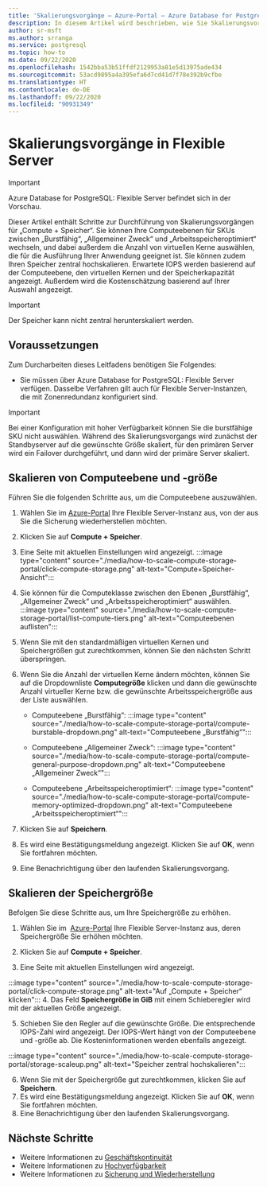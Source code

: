 ```yaml
---
title: 'Skalierungsvorgänge – Azure-Portal – Azure Database for PostgreSQL: Flexible Server'
description: In diesem Artikel wird beschrieben, wie Sie Skalierungsvorgänge in Azure Database for PostgreSQL im Azure-Portal durchführen.
author: sr-msft
ms.author: srranga
ms.service: postgresql
ms.topic: how-to
ms.date: 09/22/2020
ms.openlocfilehash: 1542bba53b51ffdf2129953a81e5d13975ade434
ms.sourcegitcommit: 53acd9895a4a395efa6d7cd41d7f78e392b9cfbe
ms.translationtype: HT
ms.contentlocale: de-DE
ms.lasthandoff: 09/22/2020
ms.locfileid: "90931349"
---
```

# <a name="scale-operations-in-flexible-server"></a>Skalierungsvorgänge in Flexible Server

> [!IMPORTANT]
> Azure Database for PostgreSQL: Flexible Server befindet sich in der Vorschau.

Dieser Artikel enthält Schritte zur Durchführung von Skalierungsvorgängen für „Compute + Speicher“. Sie können Ihre Computeebenen für SKUs zwischen „Burstfähig“, „Allgemeiner Zweck“ und „Arbeitsspeicheroptimiert“ wechseln, und dabei außerdem die Anzahl von virtuellen Kerne auswählen, die für die Ausführung Ihrer Anwendung geeignet ist. Sie können zudem Ihren Speicher zentral hochskalieren. Erwartete IOPS werden basierend auf der Computeebene, den virtuellen Kernen und der Speicherkapazität angezeigt. Außerdem wird die Kostenschätzung basierend auf Ihrer Auswahl angezeigt.

> [!IMPORTANT]
> Der Speicher kann nicht zentral herunterskaliert werden.

## <a name="pre-requisites"></a>Voraussetzungen

Zum Durcharbeiten dieses Leitfadens benötigen Sie Folgendes:

-   Sie müssen über Azure Database for PostgreSQL: Flexible Server verfügen. Dasselbe Verfahren gilt auch für Flexible Server-Instanzen, die mit Zonenredundanz konfiguriert sind.
> [!IMPORTANT]
> Bei einer Konfiguration mit hoher Verfügbarkeit können Sie die burstfähige SKU nicht auswählen. Während des Skalierungsvorgangs wird zunächst der Standbyserver auf die gewünschte Größe skaliert, für den primären Server wird ein Failover durchgeführt, und dann wird der primäre Server skaliert. 

## <a name="scaling-the-compute-tier-and-size"></a>Skalieren von Computeebene und -größe

Führen Sie die folgenden Schritte aus, um die Computeebene auszuwählen.
 
1.  Wählen Sie im [Azure-Portal](https://portal.azure.com/) Ihre Flexible Server-Instanz aus, von der aus Sie die Sicherung wiederherstellen möchten.

2.  Klicken Sie auf **Compute + Speicher**.

3.  Eine Seite mit aktuellen Einstellungen wird angezeigt.
 :::image type="content" source="./media/how-to-scale-compute-storage-portal/click-compute-storage.png" alt-text="Compute+Speicher-Ansicht":::

4.  Sie können für die Computeklasse zwischen den Ebenen „Burstfähig“, „Allgemeiner Zweck“ und „Arbeitsspeicheroptimiert“ auswählen.
   :::image type="content" source="./media/how-to-scale-compute-storage-portal/list-compute-tiers.png" alt-text="Computeebenen auflisten":::


5.  Wenn Sie mit den standardmäßigen virtuellen Kernen und Speichergrößen gut zurechtkommen, können Sie den nächsten Schritt überspringen.

6.  Wenn Sie die Anzahl der virtuellen Kerne ändern möchten, können Sie auf die Dropdownliste **Computegröße** klicken und dann die gewünschte Anzahl virtueller Kerne bzw. die gewünschte Arbeitsspeichergröße aus der Liste auswählen.
    
    - Computeebene „Burstfähig“: :::image type="content" source="./media/how-to-scale-compute-storage-portal/compute-burstable-dropdown.png" alt-text="Computeebene „Burstfähig“":::

    - Computeebene „Allgemeiner Zweck“: :::image type="content" source="./media/how-to-scale-compute-storage-portal/compute-general-purpose-dropdown.png" alt-text="Computeebene „Allgemeiner Zweck“":::

    - Computeebene „Arbeitsspeicheroptimiert“: :::image type="content" source="./media/how-to-scale-compute-storage-portal/compute-memory-optimized-dropdown.png" alt-text="Computeebene „Arbeitsspeicheroptimiert“":::

7.  Klicken Sie auf **Speichern**. 
8.  Es wird eine Bestätigungsmeldung angezeigt. Klicken Sie auf **OK**, wenn Sie fortfahren möchten. 
9.  Eine Benachrichtigung über den laufenden Skalierungsvorgang.


## <a name="scaling-storage-size"></a>Skalieren der Speichergröße

Befolgen Sie diese Schritte aus, um Ihre Speichergröße zu erhöhen.

1.  Wählen Sie im  [Azure-Portal](https://portal.azure.com/) Ihre Flexible Server-Instanz aus, deren Speichergröße Sie erhöhen möchten.
2.  Klicken Sie auf **Compute + Speicher**.

3.  Eine Seite mit aktuellen Einstellungen wird angezeigt.
   
:::image type="content" source="./media/how-to-scale-compute-storage-portal/click-compute-storage.png" alt-text="Auf „Compute + Speicher“ klicken":::
4.  Das Feld **Speichergröße in GiB** mit einem Schieberegler wird mit der aktuellen Größe angezeigt.

5.  Schieben Sie den Regler auf die gewünschte Größe. Die entsprechende IOPS-Zahl wird angezeigt. Der IOPS-Wert hängt von der Computeebene und -größe ab. Die Kosteninformationen werden ebenfalls angezeigt. 

 :::image type="content" source="./media/how-to-scale-compute-storage-portal/storage-scaleup.png" alt-text="Speicher zentral hochskalieren":::

6.  Wenn Sie mit der Speichergröße gut zurechtkommen, klicken Sie auf **Speichern**. 
7.  Es wird eine Bestätigungsmeldung angezeigt. Klicken Sie auf **OK**, wenn Sie fortfahren möchten. 
8.  Eine Benachrichtigung über den laufenden Skalierungsvorgang.

## <a name="next-steps"></a>Nächste Schritte

-   Weitere Informationen zu [Geschäftskontinuität](./concepts-business-continuity.md)
-   Weitere Informationen zu [Hochverfügbarkeit](./concepts-high-availability.md)
-   Weitere Informationen zu [Sicherung und Wiederherstellung](./concepts-backup-restore.md)
